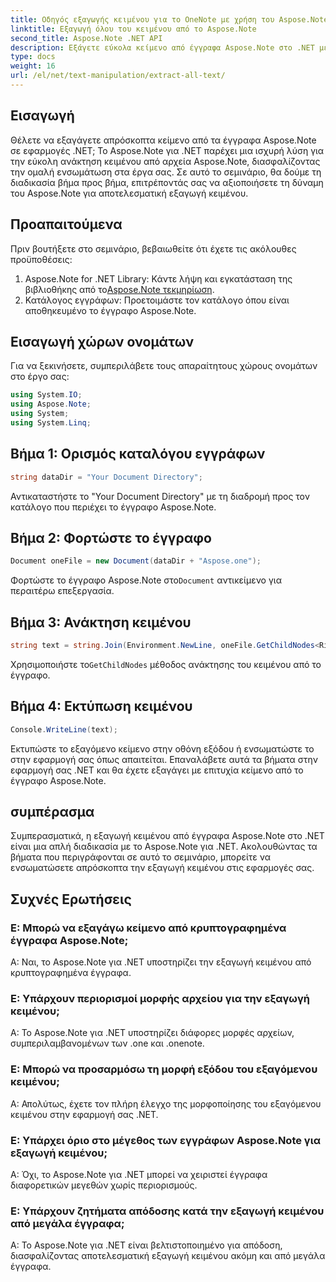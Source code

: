```yaml
---
title: Οδηγός εξαγωγής κειμένου για το OneNote με χρήση του Aspose.Note
linktitle: Εξαγωγή όλου του κειμένου από το Aspose.Note
second_title: Aspose.Note .NET API
description: Εξάγετε εύκολα κείμενο από έγγραφα Aspose.Note στο .NET με το Aspose.Note για .NET. Ακολουθήστε τον βήμα προς βήμα οδηγό μας για απρόσκοπτη ενσωμάτωση.
type: docs
weight: 16
url: /el/net/text-manipulation/extract-all-text/
---
```

## Εισαγωγή
Θέλετε να εξαγάγετε απρόσκοπτα κείμενο από τα έγγραφα Aspose.Note σε εφαρμογές .NET; Το Aspose.Note για .NET παρέχει μια ισχυρή λύση για την εύκολη ανάκτηση κειμένου από αρχεία Aspose.Note, διασφαλίζοντας την ομαλή ενσωμάτωση στα έργα σας. Σε αυτό το σεμινάριο, θα δούμε τη διαδικασία βήμα προς βήμα, επιτρέποντάς σας να αξιοποιήσετε τη δύναμη του Aspose.Note για αποτελεσματική εξαγωγή κειμένου.
## Προαπαιτούμενα
Πριν βουτήξετε στο σεμινάριο, βεβαιωθείτε ότι έχετε τις ακόλουθες προϋποθέσεις:
1.  Aspose.Note for .NET Library: Κάντε λήψη και εγκατάσταση της βιβλιοθήκης από το[Aspose.Note τεκμηρίωση](https://reference.aspose.com/note/net/).
2. Κατάλογος εγγράφων: Προετοιμάστε τον κατάλογο όπου είναι αποθηκευμένο το έγγραφο Aspose.Note.
## Εισαγωγή χώρων ονομάτων
Για να ξεκινήσετε, συμπεριλάβετε τους απαραίτητους χώρους ονομάτων στο έργο σας:
```csharp
using System.IO;
using Aspose.Note;
using System;
using System.Linq;
```
## Βήμα 1: Ορισμός καταλόγου εγγράφων
```csharp
string dataDir = "Your Document Directory";
```
Αντικαταστήστε το "Your Document Directory" με τη διαδρομή προς τον κατάλογο που περιέχει το έγγραφο Aspose.Note.
## Βήμα 2: Φορτώστε το έγγραφο
```csharp
Document oneFile = new Document(dataDir + "Aspose.one");
```
 Φορτώστε το έγγραφο Aspose.Note στο`Document` αντικείμενο για περαιτέρω επεξεργασία.
## Βήμα 3: Ανάκτηση κειμένου
```csharp
string text = string.Join(Environment.NewLine, oneFile.GetChildNodes<RichText>().Select(e => e.Text)) + Environment.NewLine;
```
 Χρησιμοποιήστε το`GetChildNodes` μέθοδος ανάκτησης του κειμένου από το έγγραφο.
## Βήμα 4: Εκτύπωση κειμένου
```csharp
Console.WriteLine(text);
```
Εκτυπώστε το εξαγόμενο κείμενο στην οθόνη εξόδου ή ενσωματώστε το στην εφαρμογή σας όπως απαιτείται.
Επαναλάβετε αυτά τα βήματα στην εφαρμογή σας .NET και θα έχετε εξαγάγει με επιτυχία κείμενο από το έγγραφο Aspose.Note.
## συμπέρασμα
Συμπερασματικά, η εξαγωγή κειμένου από έγγραφα Aspose.Note στο .NET είναι μια απλή διαδικασία με το Aspose.Note για .NET. Ακολουθώντας τα βήματα που περιγράφονται σε αυτό το σεμινάριο, μπορείτε να ενσωματώσετε απρόσκοπτα την εξαγωγή κειμένου στις εφαρμογές σας.
## Συχνές Ερωτήσεις
### Ε: Μπορώ να εξαγάγω κείμενο από κρυπτογραφημένα έγγραφα Aspose.Note;
Α: Ναι, το Aspose.Note για .NET υποστηρίζει την εξαγωγή κειμένου από κρυπτογραφημένα έγγραφα.
### Ε: Υπάρχουν περιορισμοί μορφής αρχείου για την εξαγωγή κειμένου;
Α: Το Aspose.Note για .NET υποστηρίζει διάφορες μορφές αρχείων, συμπεριλαμβανομένων των .one και .onenote.
### Ε: Μπορώ να προσαρμόσω τη μορφή εξόδου του εξαγόμενου κειμένου;
Α: Απολύτως, έχετε τον πλήρη έλεγχο της μορφοποίησης του εξαγόμενου κειμένου στην εφαρμογή σας .NET.
### Ε: Υπάρχει όριο στο μέγεθος των εγγράφων Aspose.Note για εξαγωγή κειμένου;
Α: Όχι, το Aspose.Note για .NET μπορεί να χειριστεί έγγραφα διαφορετικών μεγεθών χωρίς περιορισμούς.
### Ε: Υπάρχουν ζητήματα απόδοσης κατά την εξαγωγή κειμένου από μεγάλα έγγραφα;
Α: Το Aspose.Note για .NET είναι βελτιστοποιημένο για απόδοση, διασφαλίζοντας αποτελεσματική εξαγωγή κειμένου ακόμη και από μεγάλα έγγραφα.
